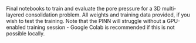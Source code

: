 Final notebooks to train and evaluate the pore pressure for a 3D multi-layered consolidation problem. All weights and training data provided, if you wish to test the training. Note that the PINN will struggle without a GPU-enabled training session - Google Colab is recommended if this is not possible locally. 